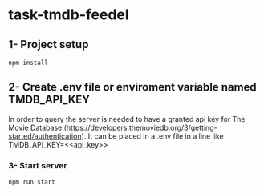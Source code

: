 # task-tmdb-feedel

## 1- Project setup
```
npm install
```

## 2- Create .env file or enviroment variable named TMDB_API_KEY
In order to query the server is needed to have a granted api key for The Movie Database (https://developers.themoviedb.org/3/getting-started/authentication).
It can be placed in a .env file in a line like TMDB_API_KEY=<<api_key>>


### 3- Start server
```
npm run start
```
